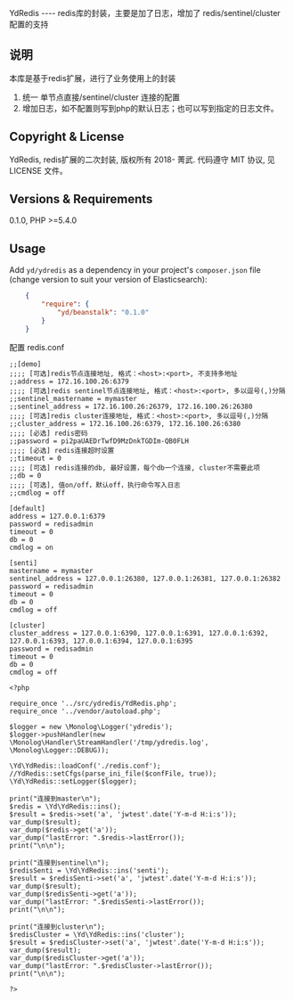 YdRedis
---- redis库的封装，主要是加了日志，增加了 redis/sentinel/cluster 配置的支持

说明
--------
本库是基于redis扩展，进行了业务使用上的封装
1. 统一 单节点直接/sentinel/cluster 连接的配置
2. 增加日志，如不配置则写到php的默认日志；也可以写到指定的日志文件。

Copyright & License
-------------------
YdRedis, redis扩展的二次封装, 版权所有 2018- 菁武.
代码遵守 MIT 协议, 见 LICENSE 文件。

Versions & Requirements
-----------------------
0.1.0, PHP >=5.4.0

Usage
-----
Add ``yd/ydredis`` as a dependency in your project's ``composer.json`` file (change version to suit your version of Elasticsearch):
```json
    {
        "require": {
            "yd/beanstalk": "0.1.0"
        }
    }
```

配置 redis.conf
```
;;[demo]
;;;; [可选]redis节点连接地址, 格式：<host>:<port>, 不支持多地址
;;address = 172.16.100.26:6379
;;;; [可选]redis sentinel节点连接地址, 格式：<host>:<port>, 多以逗号(,)分隔
;;sentinel_mastername = mymaster
;;sentinel_address = 172.16.100.26:26379, 172.16.100.26:26380
;;;; [可选]redis cluster连接地址, 格式：<host>:<port>, 多以逗号(,)分隔
;;cluster_address = 172.16.100.26:6379, 172.16.100.26:6380
;;;; [必选] redis密码
;;password = pi2paUAEDrTwfD9MzDnkTGDIm-QB0FLH
;;;; [必选] redis连接超时设置
;;timeout = 0
;;;; [可选] redis连接的db, 最好设置，每个db一个连接, cluster不需要此项
;;db = 0
;;;; [可选], 值on/off，默认off，执行命令写入日志
;;cmdlog = off

[default]
address = 127.0.0.1:6379
password = redisadmin
timeout = 0
db = 0
cmdlog = on

[senti]
mastername = mymaster
sentinel_address = 127.0.0.1:26380, 127.0.0.1:26381, 127.0.0.1:26382
password = redisadmin
timeout = 0
db = 0
cmdlog = off

[cluster]
cluster_address = 127.0.0.1:6390, 127.0.0.1:6391, 127.0.0.1:6392,  127.0.0.1:6393, 127.0.0.1:6394, 127.0.0.1:6395
password = redisadmin
timeout = 0
db = 0
cmdlog = off
```

```
<?php

require_once '../src/ydredis/YdRedis.php';
require_once '../vendor/autoload.php';

$logger = new \Monolog\Logger('ydredis');
$logger->pushHandler(new \Monolog\Handler\StreamHandler('/tmp/ydredis.log', \Monolog\Logger::DEBUG));

\Yd\YdRedis::loadConf('./redis.conf');
//YdRedis::setCfgs(parse_ini_file($confFile, true));
\Yd\YdRedis::setLogger($logger);

print("连接到master\n");
$redis = \Yd\YdRedis::ins();
$result = $redis->set('a', 'jwtest'.date('Y-m-d H:i:s'));
var_dump($result);
var_dump($redis->get('a'));
var_dump("lastError: ".$redis->lastError());
print("\n\n");

print("连接到sentinel\n");
$redisSenti = \Yd\YdRedis::ins('senti');
$result = $redisSenti->set('a', 'jwtest'.date('Y-m-d H:i:s'));
var_dump($result);
var_dump($redisSenti->get('a'));
var_dump("lastError: ".$redisSenti->lastError());
print("\n\n");

print("连接到cluster\n");
$redisCluster = \Yd\YdRedis::ins('cluster');
$result = $redisCluster->set('a', 'jwtest'.date('Y-m-d H:i:s'));
var_dump($result);
var_dump($redisCluster->get('a'));
var_dump("lastError: ".$redisCluster->lastError());
print("\n\n");

?>
```
